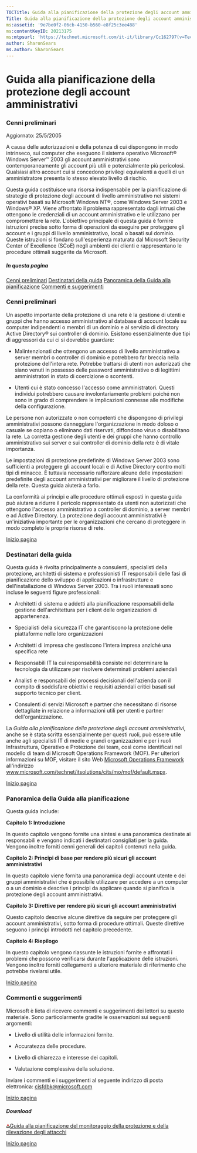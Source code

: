 ```yaml
---
TOCTitle: Guida alla pianificazione della protezione degli account amministrativi
Title: Guida alla pianificazione della protezione degli account amministrativi
ms:assetid: '9e7be0f2-06cb-4150-b560-e8f25c3ee488'
ms:contentKeyID: 20213175
ms:mtpsurl: 'https://technet.microsoft.com/it-it/library/Cc162797(v=TechNet.10)'
author: SharonSears
ms.author: SharonSears
---
```


Guida alla pianificazione della protezione degli account amministrativi
=======================================================================

### Cenni preliminari

Aggiornato: 25/5/2005

A causa delle autorizzazioni e della potenza di cui dispongono in modo intrinseco, sui computer che eseguono il sistema operativo Microsoft® Windows Server™ 2003 gli account amministrativi sono contemporaneamente gli account più utili e potenzialmente più pericolosi. Qualsiasi altro account cui si concedono privilegi equivalenti a quelli di un amministratore presenta lo stesso elevato livello di rischio.

Questa guida costituisce una risorsa indispensabile per la pianificazione di strategie di protezione degli account di livello amministrativo nei sistemi operativi basati su Microsoft Windows NT®, come Windows Server 2003 e Windows® XP. Viene affrontato il problema rappresentato dagli intrusi che ottengono le credenziali di un account amministrativo e le utilizzano per compromettere la rete. L'obiettivo principale di questa guida è fornire istruzioni precise sotto forma di operazioni da eseguire per proteggere gli account e i gruppi di livello amministrativo, locali o basati sul dominio. Queste istruzioni si fondano sull'esperienza maturata dal Microsoft Security Center of Excellence (SCoE) negli ambienti dei clienti e rappresentano le procedure ottimali suggerite da Microsoft.

##### In questa pagina

[](#edaa)[Cenni preliminari](#edaa)
[](#ecaa)[Destinatari della guida](#ecaa)
[](#ebaa)[Panoramica della Guida alla pianificazione](#ebaa)
[](#eaaa)[Commenti e suggerimenti](#eaaa)

### Cenni preliminari

Un aspetto importante della protezione di una rete è la gestione di utenti e gruppi che hanno accesso amministrativo al database di account locale su computer indipendenti o membri di un dominio e al servizio di directory Active Directory® sui controller di dominio. Esistono essenzialmente due tipi di aggressori da cui ci si dovrebbe guardare:

-   Malintenzionati che ottengono un accesso di livello amministrativo a server membri o controller di dominio e potrebbero far breccia nella protezione dell'intera rete. Potrebbe trattarsi di utenti non autorizzati che siano venuti in possesso delle password amministrative o di legittimi amministratori in stato di coercizione o scontenti.

-   Utenti cui è stato concesso l'accesso come amministratori. Questi individui potrebbero causare involontariamente problemi poiché non sono in grado di comprendere le implicazioni connesse alle modifiche della configurazione.

Le persone non autorizzate o non competenti che dispongono di privilegi amministrativi possono danneggiare l'organizzazione in modo doloso o casuale se copiano o eliminano dati riservati, diffondono virus o disabilitano la rete. La corretta gestione degli utenti e dei gruppi che hanno controllo amministrativo sui server e sui controller di dominio della rete è di vitale importanza.

Le impostazioni di protezione predefinite di Windows Server 2003 sono sufficienti a proteggere gli account locali e di Active Directory contro molti tipi di minacce. È tuttavia necessario rafforzare alcune delle impostazioni predefinite degli account amministrativi per migliorare il livello di protezione della rete. Questa guida aiuterà a farlo.

La conformità ai principi e alle procedure ottimali esposti in questa guida può aiutare a ridurre il pericolo rappresentato da utenti non autorizzati che ottengono l'accesso amministrativo a controller di dominio, a server membri e ad Active Directory. La protezione degli account amministrativi è un'iniziativa importante per le organizzazioni che cercano di proteggere in modo completo le proprie risorse di rete.

[](#mainsection)[Inizio pagina](#mainsection)

### Destinatari della guida

Questa guida è rivolta principalmente a consulenti, specialisti della protezione, architetti di sistema e professionisti IT responsabili delle fasi di pianificazione dello sviluppo di applicazioni o infrastrutture e dell'installazione di Windows Server 2003. Tra i ruoli interessati sono incluse le seguenti figure professionali:

-   Architetti di sistema e addetti alla pianificazione responsabili della gestione dell'architettura per i client delle organizzazioni di appartenenza.

-   Specialisti della sicurezza IT che garantiscono la protezione delle piattaforme nelle loro organizzazioni

-   Architetti di impresa che gestiscono l'intera impresa anziché una specifica rete

-   Responsabili IT la cui responsabilità consiste nel determinare la tecnologia da utilizzare per risolvere determinati problemi aziendali

-   Analisti e responsabili dei processi decisionali dell'azienda con il compito di soddisfare obiettivi e requisiti aziendali critici basati sul supporto tecnico per client.

-   Consulenti di servizi Microsoft e partner che necessitano di risorse dettagliate in relazione a informazioni utili per utenti e partner dell'organizzazione.

La *Guida alla pianificazione della protezione degli account amministrativi*, anche se è stata scritta essenzialmente per questi ruoli, può essere utile anche agli specialisti IT di medie e grandi organizzazioni e per i ruoli Infrastruttura, Operativo e Protezione dei team, così come identificati nel modello di team di Microsoft Operations Framework (MOF). Per ulteriori informazioni su MOF, visitare il sito Web [Microsoft Operations Framework](http://www.microsoft.com/technet/itsolutions/cits/mo/mof/default.mspx) all'indirizzo www.microsoft.com/technet/itsolutions/cits/mo/mof/default.mspx.

[](#mainsection)[Inizio pagina](#mainsection)

### Panoramica della Guida alla pianificazione

Questa guida include:

**Capitolo 1: Introduzione**

In questo capitolo vengono fornite una sintesi e una panoramica destinate ai responsabili e vengono indicati i destinatari consigliati per la guida. Vengono inoltre forniti cenni generali dei capitoli contenuti nella guida.

**Capitolo 2: Principi di base per rendere più sicuri gli account amministrativi**

In questo capitolo viene fornita una panoramica degli account utente e dei gruppi amministrativi che è possibile utilizzare per accedere a un computer o a un dominio e descrive i principi da applicare quando si pianifica la protezione degli account amministrativi.

**Capitolo 3: Direttive per rendere più sicuri gli account amministrativi**

Questo capitolo descrive alcune direttive da seguire per proteggere gli account amministrativi, sotto forma di procedure ottimali. Queste direttive seguono i principi introdotti nel capitolo precedente.

**Capitolo 4: Riepilogo**

In questo capitolo vengono riassunte le istruzioni fornite e affrontati i problemi che possono verificarsi durante l'applicazione delle istruzioni. Vengono inoltre forniti collegamenti a ulteriore materiale di riferimento che potrebbe rivelarsi utile.

[](#mainsection)[Inizio pagina](#mainsection)

### Commenti e suggerimenti

Microsoft è lieta di ricevere commenti e suggerimenti dei lettori su questo materiale. Sono particolarmente gradite le osservazioni sui seguenti argomenti:

-   Livello di utilità delle informazioni fornite.

-   Accuratezza delle procedure.

-   Livello di chiarezza e interesse dei capitoli.

-   Valutazione complessiva della soluzione.

Inviare i commenti e i suggerimenti al seguente indirizzo di posta elettronica: [cisfdbk@microsoft.com](mailto:cisfdbk@microsoft.com?subject=the%20administrator%20accounts%20security%20planning%20guide)

[](#mainsection)[Inizio pagina](#mainsection)

##### Download

[![](/security-updates/images/Cc162797.icon_exe(it-it,TechNet.10).gif)Guida alla pianificazione del monitoraggio della protezione e della rilevazione degli attacchi](http://go.microsoft.com/fwlink/?linkid=41316)

[](#mainsection)[Inizio pagina](#mainsection)
